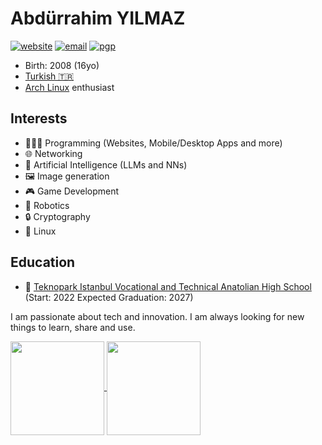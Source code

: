 # Abdürrahim YILMAZ

[![website](https://img.shields.io/badge/website-ayilmaz.xyz-blue)](https://ayilmaz.xyz)
[![email](https://img.shields.io/badge/email-ayilmaz@ayilmaz.xyz-blue)](mailto:ayilmaz@ayilmaz.xyz)
[![pgp](https://img.shields.io/badge/pgp-0xBE2BA67ACDBC4CA5-blue)](https://ayilmaz.xyz/ayilmaz.gpg)

* Birth: 2008 (16yo)
* [Turkish 🇹🇷](https://www.youtube.com/watch?v=UBweXi2eC7E)
* [Arch Linux](https://www.archlinux.org/) enthusiast

## Interests
* 🧑🏻‍💻 Programming (Websites, Mobile/Desktop Apps and more)
* 🌐 Networking
* 🧠 Artificial Intelligence (LLMs and NNs)
* 🖼️ Image generation
* 🎮 Game Development
* 🤖 Robotics
* 🔒 Cryptography
* 🐧 Linux

## Education
* 🏫 [Teknopark Istanbul Vocational and Technical Anatolian High School](https://teknoparkistanbul.meb.k12.tr/) (Start: 2022 Expected Graduation: 2027)

I am passionate about tech and innovation. I am always looking for new things to learn, share and use.

<a href="https://github-readme-stats.vercel.app/api/top-langs/?username=yilmaz08&size_weight=0.5&count_weight=0.5&langs_count=20&layout=compact&theme=dark">
  <img height=150 align="center" src="https://github-readme-stats.vercel.app/api/top-langs/?username=yilmaz08&size_weight=0.5&count_weight=0.5&langs_count=20&layout=compact&theme=dark" />
</a>
<a href="https://streak-stats.demolab.com/?user=yilmaz08&mode=daily&theme=dark&hide_border=false&border_radius=5&order=3">
  <img height=150 align="center" src="https://streak-stats.demolab.com/?user=yilmaz08&mode=daily&theme=dark&hide_border=false&border_radius=5&order=3" />
</a>
